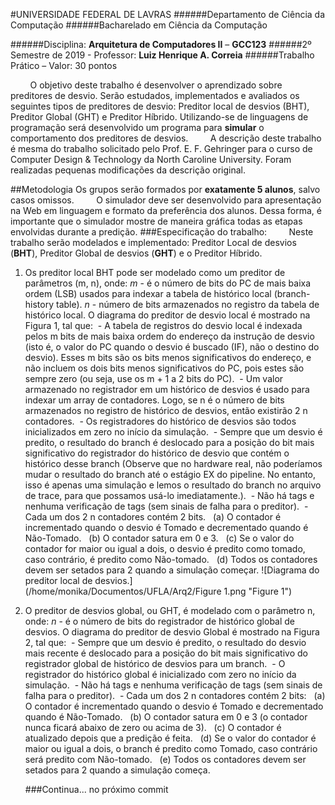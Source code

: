 #UNIVERSIDADE FEDERAL DE LAVRAS
######Departamento de Ciência da Computação
######Bacharelado em Ciência da Computação

######Disciplina: **Arquitetura de Computadores II** – **GCC123**
######2º Semestre de 2019 - Professor: **Luiz Henrique A. Correia**
######Trabalho Prático – Valor: 30 pontos

&nbsp;&nbsp;&nbsp;&nbsp;&nbsp;&nbsp;&nbsp;&nbsp;O objetivo deste trabalho é desenvolver o aprendizado sobre preditores de desvio. Serão estudados, implementados e avaliados os seguintes tipos de preditores de desvio: Preditor local de desvios (BHT), Preditor Global (GHT) e Preditor Híbrido. Utilizando-se de linguagens de programação será desenvolvido um programa para **simular** o comportamento dos preditores de desvios.
&nbsp;&nbsp;&nbsp;&nbsp;&nbsp;&nbsp;&nbsp;&nbsp;A descrição deste trabalho é mesma do trabalho solicitado pelo Prof. E. F. Gehringer para o curso de Computer Design & Technology da North Caroline University. Foram realizadas pequenas modificações da descrição original.

##Metodologia
Os grupos serão formados por **exatamente 5 alunos**, salvo casos omissos. 
&nbsp;&nbsp;&nbsp;&nbsp;&nbsp;&nbsp;&nbsp;&nbsp;O simulador deve ser desenvolvido para apresentação na Web em linguagem e formato da preferência dos alunos. Dessa forma, é importante que o simulador mostre de maneira gráfica todas as etapas envolvidas durante a predição.
###Especificação do trabalho:
&nbsp;&nbsp;&nbsp;&nbsp;&nbsp;&nbsp;&nbsp;&nbsp;Neste trabalho serão modelados e implementado: Preditor Local de desvios (**BHT**), Preditor Global de desvios (**GHT**) e o Preditor Híbrido.

1. Os preditor local BHT pode ser modelado como um preditor de parâmetros (m, n), onde:
*m* - é o número de bits do PC de mais baixa ordem (LSB) usados para indexar a tabela de histórico local (branch-history table).
*n* - número de bits armazenados no registro da tabela de histórico local.
O diagrama do preditor de desvio local é mostrado na Figura 1, tal que:
  &nbsp;- A tabela de registros do desvio local é indexada pelos m bits de mais baixa ordem do endereço da instrução de desvio (isto é, o valor do PC quando o desvio é buscado (IF), não o destino do desvio). Esses m bits são os bits menos significativos do endereço, e não incluem os dois bits menos significativos do PC, pois estes são sempre zero (ou seja, use os m + 1 a 2 bits do PC).
   &nbsp;- Um valor armazenado no registrador em um histórico de desvios é usado para
indexar um array de contadores. Logo, se n é o número de bits armazenados
no registro de histórico de desvios, então existirão 2 n contadores.
  &nbsp;- Os registradores do histórico de desvios são todos inicializados em zero no início
da simulação.
  &nbsp;- Sempre que um desvio é predito, o resultado do branch é deslocado para a posição do bit mais significativo do registrador do histórico de desvio que contém o histórico desse branch (Observe que no hardware real, não poderíamos mudar o resultado do branch até o estágio EX do pipeline. No entanto, isso é apenas uma simulação e lemos o resultado do branch no arquivo de trace, para que possamos usá-lo imediatamente.).
  &nbsp;- Não há tags e nenhuma verificação de tags (sem sinais de falha para o preditor).
  &nbsp;- Cada um dos 2 n contadores contém 2 bits.
    &nbsp;&nbsp;(a) O contador é incrementado quando o desvio é Tomado e decrementado quando é Não-Tomado.
    &nbsp;&nbsp;(b) O contador satura em 0 e 3.
    &nbsp;&nbsp;(c) Se o valor do contador for maior ou igual a dois, o desvio é predito como tomado, caso contrário, é predito como Não-tomado.
    &nbsp;&nbsp;(d) Todos os contadores devem ser setados para 2 quando a simulação começar.
    ![Diagrama do preditor local de desvios.](/home/monika/Documentos/UFLA/Arq2/Figure 1.png  "Figure 1")
    
2. O preditor de desvios global, ou GHT, é modelado com o parâmetro n, onde:
*n* - é o número de bits do registrador de histórico global de desvios.
O diagrama do preditor de desvio Global é mostrado na Figura 2, tal que:
  &nbsp;- Sempre que um desvio é predito, o resultado do desvio mais recente é deslocado para a posição do bit mais significativo do registrador global de histórico de desvios para um branch.
  &nbsp;- O registrador do histórico global é inicializado com zero no início da simulação.
  &nbsp;- Não há tags e nenhuma verificação de tags (sem sinais de falha para o preditor).
  &nbsp;- Cada um dos 2 n contadores contém 2 bits:
    &nbsp;&nbsp;(a) O contador é incrementado quando o desvio é Tomado e decrementado quando é Não-Tomado.
    &nbsp;&nbsp;(b) O contador satura em 0 e 3 (o contador nunca ficará abaixo de zero ou acima de 3).
    &nbsp;&nbsp;(c) O contador é atualizado depois que a predição é feita.
    &nbsp;&nbsp;(d) Se o valor do contador é maior ou igual a dois, o branch é predito como Tomado, caso contrário será predito com Não-tomado.
    &nbsp;&nbsp;(e) Todos os contadores devem ser setados para 2 quando a simulação começa.
    
    ###Continua... no próximo commit